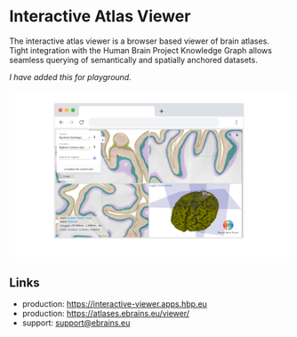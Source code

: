 # Interactive Atlas Viewer

The interactive atlas viewer is a browser based viewer of brain atlases. Tight integration with the Human Brain Project Knowledge Graph allows seamless querying of semantically and spatially anchored datasets. 

_I have added this for playground._

![](images/desktop_bigbrain_cortical.png)

## Links

- production: <https://interactive-viewer.apps.hbp.eu>
- production: <https://atlases.ebrains.eu/viewer/>
- support: [support@ebrains.eu](mailto:support@ebrains.eu?subject=[interactive%20atlas%20viewer]%20queries)
